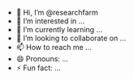 - 👋 Hi, I’m @researchfarm
- 👀 I’m interested in ...
- 🌱 I’m currently learning ...
- 💞️ I’m looking to collaborate on ...
- 📫 How to reach me ...
- 😄 Pronouns: ...
- ⚡ Fun fact: ...

<!---
researchfarm/researchfarm is a ✨ special ✨ repository because its `README.md` (this file) appears on your GitHub profile.
You can click the Preview link to take a look at your changes.
--->
